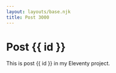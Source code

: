 ```yaml
---
layout: layouts/base.njk
title: Post 3000
---
```


# Post {{ id }}

This is post {{ id }} in my Eleventy project.
